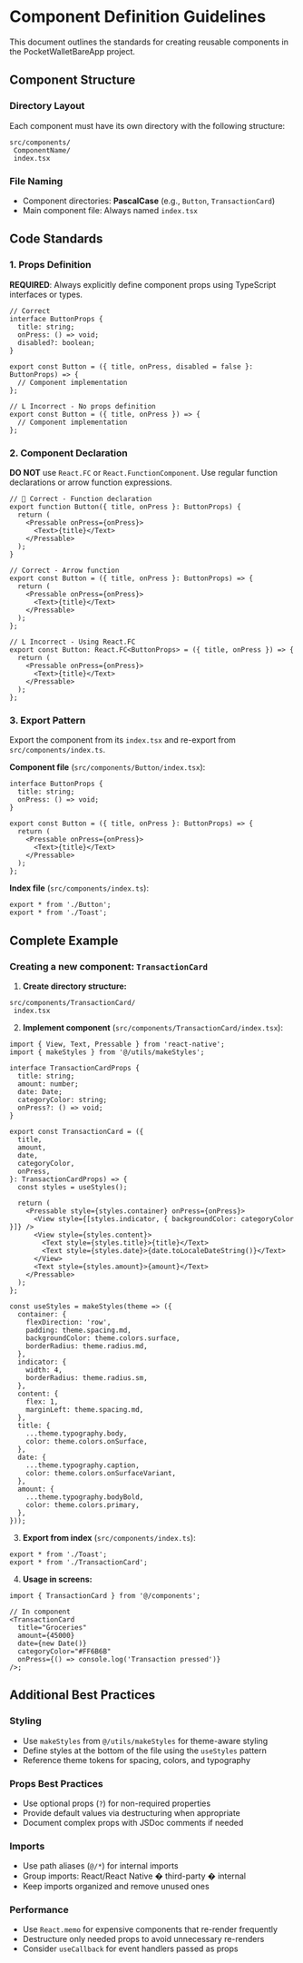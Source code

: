 # Component Definition Guidelines

This document outlines the standards for creating reusable components in the PocketWalletBareApp project.

## Component Structure

### Directory Layout

Each component must have its own directory with the following structure:

```
src/components/
 ComponentName/
 index.tsx
```

### File Naming

- Component directories: **PascalCase** (e.g., `Button`, `TransactionCard`)
- Main component file: Always named `index.tsx`

## Code Standards

### 1. Props Definition

**REQUIRED**: Always explicitly define component props using TypeScript interfaces or types.

```tsx
// Correct
interface ButtonProps {
  title: string;
  onPress: () => void;
  disabled?: boolean;
}

export const Button = ({ title, onPress, disabled = false }: ButtonProps) => {
  // Component implementation
};
```

```tsx
// L Incorrect - No props definition
export const Button = ({ title, onPress }) => {
  // Component implementation
};
```

### 2. Component Declaration

**DO NOT** use `React.FC` or `React.FunctionComponent`. Use regular function declarations or arrow function expressions.

```tsx
//  Correct - Function declaration
export function Button({ title, onPress }: ButtonProps) {
  return (
    <Pressable onPress={onPress}>
      <Text>{title}</Text>
    </Pressable>
  );
}

// Correct - Arrow function
export const Button = ({ title, onPress }: ButtonProps) => {
  return (
    <Pressable onPress={onPress}>
      <Text>{title}</Text>
    </Pressable>
  );
};
```

```tsx
// L Incorrect - Using React.FC
export const Button: React.FC<ButtonProps> = ({ title, onPress }) => {
  return (
    <Pressable onPress={onPress}>
      <Text>{title}</Text>
    </Pressable>
  );
};
```

### 3. Export Pattern

Export the component from its `index.tsx` and re-export from `src/components/index.ts`.

**Component file** (`src/components/Button/index.tsx`):

```tsx
interface ButtonProps {
  title: string;
  onPress: () => void;
}

export const Button = ({ title, onPress }: ButtonProps) => {
  return (
    <Pressable onPress={onPress}>
      <Text>{title}</Text>
    </Pressable>
  );
};
```

**Index file** (`src/components/index.ts`):

```tsx
export * from './Button';
export * from './Toast';
```

## Complete Example

### Creating a new component: `TransactionCard`

1. **Create directory structure:**

```
src/components/TransactionCard/
 index.tsx
```

2. **Implement component** (`src/components/TransactionCard/index.tsx`):

```tsx
import { View, Text, Pressable } from 'react-native';
import { makeStyles } from '@/utils/makeStyles';

interface TransactionCardProps {
  title: string;
  amount: number;
  date: Date;
  categoryColor: string;
  onPress?: () => void;
}

export const TransactionCard = ({
  title,
  amount,
  date,
  categoryColor,
  onPress,
}: TransactionCardProps) => {
  const styles = useStyles();

  return (
    <Pressable style={styles.container} onPress={onPress}>
      <View style={[styles.indicator, { backgroundColor: categoryColor }]} />
      <View style={styles.content}>
        <Text style={styles.title}>{title}</Text>
        <Text style={styles.date}>{date.toLocaleDateString()}</Text>
      </View>
      <Text style={styles.amount}>{amount}</Text>
    </Pressable>
  );
};

const useStyles = makeStyles(theme => ({
  container: {
    flexDirection: 'row',
    padding: theme.spacing.md,
    backgroundColor: theme.colors.surface,
    borderRadius: theme.radius.md,
  },
  indicator: {
    width: 4,
    borderRadius: theme.radius.sm,
  },
  content: {
    flex: 1,
    marginLeft: theme.spacing.md,
  },
  title: {
    ...theme.typography.body,
    color: theme.colors.onSurface,
  },
  date: {
    ...theme.typography.caption,
    color: theme.colors.onSurfaceVariant,
  },
  amount: {
    ...theme.typography.bodyBold,
    color: theme.colors.primary,
  },
}));
```

3. **Export from index** (`src/components/index.ts`):

```tsx
export * from './Toast';
export * from './TransactionCard';
```

4. **Usage in screens:**

```tsx
import { TransactionCard } from '@/components';

// In component
<TransactionCard
  title="Groceries"
  amount={45000}
  date={new Date()}
  categoryColor="#FF6B6B"
  onPress={() => console.log('Transaction pressed')}
/>;
```

## Additional Best Practices

### Styling

- Use `makeStyles` from `@/utils/makeStyles` for theme-aware styling
- Define styles at the bottom of the file using the `useStyles` pattern
- Reference theme tokens for spacing, colors, and typography

### Props Best Practices

- Use optional props (`?`) for non-required properties
- Provide default values via destructuring when appropriate
- Document complex props with JSDoc comments if needed

### Imports

- Use path aliases (`@/*`) for internal imports
- Group imports: React/React Native � third-party � internal
- Keep imports organized and remove unused ones

### Performance

- Use `React.memo` for expensive components that re-render frequently
- Destructure only needed props to avoid unnecessary re-renders
- Consider `useCallback` for event handlers passed as props
